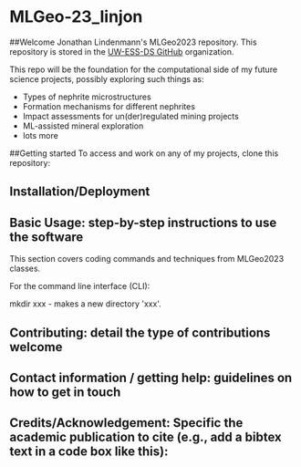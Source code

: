 # MLGeo-23_linjon 

##Welcome
Jonathan Lindenmann's MLGeo2023 repository. This repository is stored in the [UW-ESS-DS GitHub](https://github.com/UW-ESS-DS/MLGeo-2023) organization.

This repo will be the foundation for the computational side of my future science projects, possibly exploring such things as: 

- Types of nephrite microstructures
- Formation mechanisms for different nephrites
- Impact assessments for un(der)regulated mining projects
- ML-assisted mineral exploration
- lots more


##Getting started
To access and work on any of my projects, clone this repository:



## Installation/Deployment

## Basic Usage: step-by-step instructions to use the software

This section covers coding commands and techniques from MLGeo2023 classes. 

For the command line interface (CLI):

mkdir xxx - makes a new directory 'xxx'.

## Contributing: detail the type of contributions welcome

## Contact information / getting help: guidelines on how to get in touch

## Credits/Acknowledgement: Specific the academic publication to cite (e.g., add a bibtex text in a code box like this):

